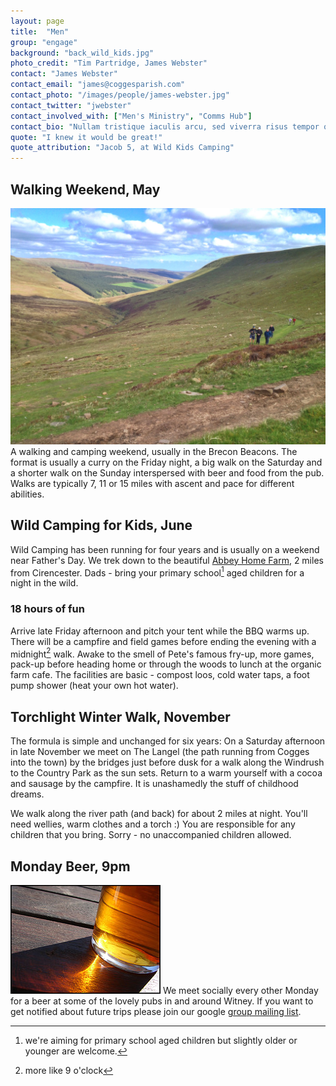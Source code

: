 ```yaml
---
layout: page
title:  "Men"
group: "engage"
background: "back_wild_kids.jpg"
photo_credit: "Tim Partridge, James Webster"
contact: "James Webster"
contact_email: "james@coggesparish.com"
contact_photo: "/images/people/james-webster.jpg"
contact_twitter: "jwebster"
contact_involved_with: ["Men's Ministry", "Comms Hub"]
contact_bio: "Nullam tristique iaculis arcu, sed viverra risus tempor quis. Cras venenatis est eget odio molestie, et bibendum risus tristique. Suspendisse laoreet volutpat diam, at malesuada sem suscipit pulvinar."
quote: "I knew it would be great!"
quote_attribution: "Jacob 5, at Wild Kids Camping"
---
```



## Walking Weekend, May
![Walking in the Black Mountains 2013](/images/black_mountains.jpg) A walking and camping weekend, usually in the Brecon Beacons. The format is usually a curry on the Friday night, a big walk on the Saturday and a shorter walk on the Sunday interspersed with beer and food from the pub. Walks are typically 7, 11 or 15 miles with ascent and pace for different abilities.



## Wild Camping for Kids, June
Wild Camping has been running for four years and is usually on a weekend near Father's Day. We trek down to the beautiful [Abbey Home Farm](http://www.theorganicfarmshop.co.uk/), 2 miles from Cirencester. Dads - bring your primary school[^f1] aged children for a night in the wild.

### 18 hours of fun
Arrive late Friday afternoon and pitch your tent while the BBQ warms up. There will be a campfire and field games before ending the evening with a midnight[^f2] walk. Awake to the smell of Pete's famous fry-up, more games, pack-up before heading home or through the woods to lunch at the organic farm cafe. The facilities are basic - compost loos, cold water taps, a foot pump shower (heat your own hot water).


[^f1]: we're aiming for primary school aged children but slightly older or younger are welcome.
[^f2]: more like 9 o'clock



## Torchlight Winter Walk, November
The formula is simple and unchanged for six years: On a Saturday afternoon in late November we meet on The Langel (the path running from Cogges into the town) by the bridges just before dusk for a walk along the Windrush to the Country Park as the sun sets. Return to a warm yourself with a cocoa and sausage by the campfire. It is unashamedly the stuff of childhood dreams.

We walk along the river path (and back) for about 2 miles at night. You'll need wellies, warm clothes and a torch :) You are responsible for any children that you bring. Sorry - no unaccompanied children allowed.



## Monday Beer, 9pm

![Walking in the Black Mountains 2013](/images/beer.jpg) We meet socially every other Monday for a beer at some of the lovely pubs in and around Witney. If you want to get notified about future trips please join our google [group mailing list](https://groups.google.com/forum/?hl=en#!forum/monday-beer).


